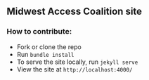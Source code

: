 ## Midwest Access Coalition site

### How to contribute:

* Fork or clone the repo
* Run `bundle install`
* To serve the site locally, run `jekyll serve`
* View the site at `http://localhost:4000/`
